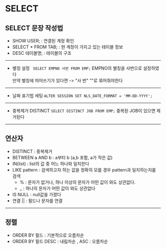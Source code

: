 # SELECT
## SELECT 문장 작성법
- SHOW USER; : 연결된 계정 확인
- SELECT * FROM TAB; : 현 계정이 가지고 있는 테이블 정보
- DESC 테이블명; : 테이블의 구조
---
- 별칭 설정
``` SELECT EMPNO 사번 FROM EMP;```
EMPNO의 별칭을 사번으로 설정하였다  
만약 별칭에 띄어쓰기가 있다면 -> "사 번" ""로 묶어줘야한다
---
- 날짜 표기법 세팅 
```ALTER SESSION SET NLS_DATE_FORMAT = 'MM-DD-YYYY';```
---
- 중복제거 DISTINCT
```SELECT DISTINCT JOB FROM EMP;```
중복된 JOB이 있으면 제거된다
---
## 연산자
- DISTINCT : 중복제거
- BETWEEN a AND b : a부터 b (a,b 포함, a가 작은 값)
- IN(list) : list의 값 중 어느 하나와 일치한다
- LIKE pattern : 검색하고자 하는 값을 정확히 모를 경우 pattern과 일치하는지를 검색  
   - % : 문자가 없거나, 하나 이상의 문자가 어떤 값이 와도 상관없다.
   - _ : 하나의 문자가 어떤 값이 와도 상관없다
- IS NULL : null값을 가졌다
- 연결 || : 필드나 문자를 연결
---
## 정렬
- ORDER BY 필드 : 기본적으로 오름차순
- ORDER BY 필드 DESC : 내림차순 , ASC : 오름차순

